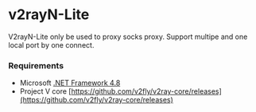 # v2rayN-Lite

V2rayN-Lite only be used to proxy socks proxy. Support multipe and one local port by one connect.

### Requirements  
- Microsoft [.NET Framework 4.8](https://docs.microsoft.com/zh-cn/dotnet/framework/install/guide-for-developers)
- Project V core [https://github.com/v2fly/v2ray-core/releases](https://github.com/v2fly/v2ray-core/releases)
